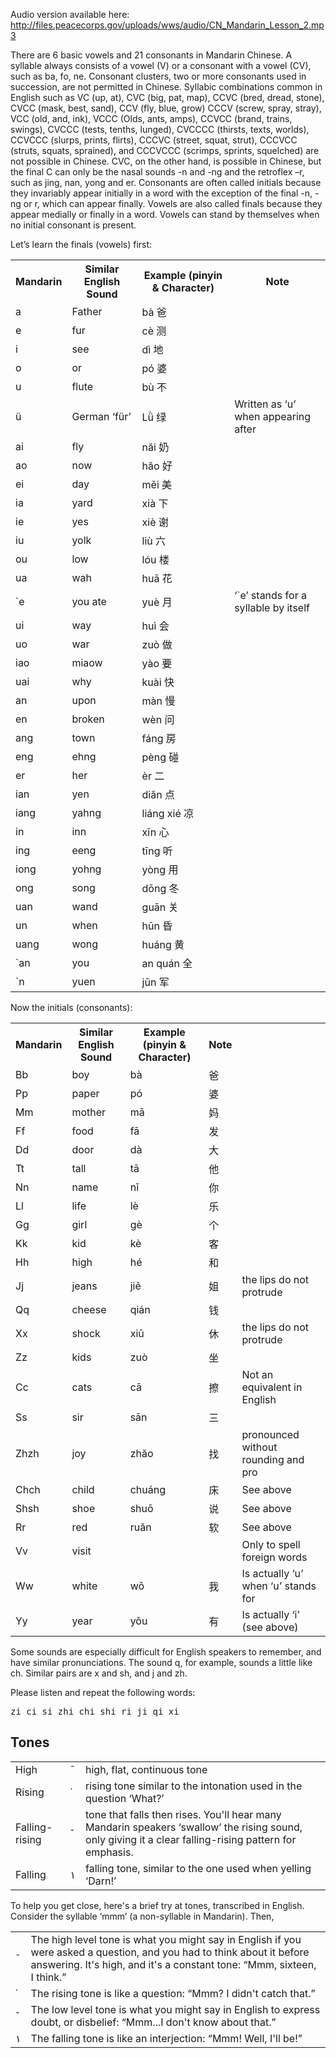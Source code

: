 Audio version available here:
<http://files.peacecorps.gov/uploads/wws/audio/CN_Mandarin_Lesson_2.mp3>

There are 6 basic vowels and 21 consonants in Mandarin Chinese. A syllable
always consists of a vowel (V) or a consonant with a vowel (CV), such as ba, fo,
ne. Consonant clusters, two or more consonants used in succession, are not
permitted in Chinese. Syllabic combinations common in English such as VC (up,
at), CVC (big, pat, map), CCVC (bred, dread, stone), CVCC (mask, best, sand),
CCV (fly, blue, grow) CCCV (screw, spray, stray), VCC (old, and, ink), VCCC
(Olds, ants, amps), CCVCC (brand, trains, swings), CVCCC (tests, tenths,
lunged), CVCCCC (thirsts, texts, worlds), CCVCCC (slurps, prints, flirts), CCCVC
(street, squat, strut), CCCVCC (struts, squats, sprained), and CCCVCCC (scrimps,
sprints, squelched) are not possible in Chinese. CVC, on the other hand, is
possible in Chinese, but the final C can only be the nasal sounds -n and -ng and
the retroflex –r, such as jing, nan, yong and er. Consonants are often called
initials because they invariably appear initially in a word with the exception
of the final -n, - ng or r, which can appear finally. Vowels are also called
finals because they appear medially or finally in a word. Vowels can stand by
themselves when no initial consonant is present.

Let’s learn the finals (vowels) first:

<table>
<tr>
  <th>Mandarin</th>
  <th>Similar English Sound</th>
  <th>Example (pinyin & Character)</th>
  <th>Note</th>
</tr>




<tr><td>a</td>      <td>Father</td>          <td>bà 爸</td>          <td></td></tr>
<tr><td>e</td>      <td>fur</td>             <td>cè 测</td>          <td></td></tr>
<tr><td>i</td>      <td>see</td>             <td>dì 地</td>          <td></td></tr>
<tr><td>o</td>      <td>or</td>              <td>pó 婆</td>          <td></td></tr>
<tr><td>u</td>      <td>flute</td>           <td>bù 不</td>          <td></td></tr>
<tr><td>ü</td>      <td>German ‘für’</td>    <td>Lǜ 绿</td>          <td>Written as ‘u’ when appearing after</td></tr>
<tr><td>ai</td>     <td>fly</td>             <td>năi 奶</td>         <td> </td></tr>
<tr><td>ao</td>     <td>now</td>             <td>hăo 好</td>         <td> </td></tr>
<tr><td>ei</td>     <td>day</td>             <td>měi 美</td>         <td> </td></tr>
<tr><td>ia</td>     <td>yard</td>            <td>xià 下</td>         <td> </td></tr>
<tr><td>ie</td>     <td>yes</td>             <td>xiè 谢</td>         <td> </td></tr>
<tr><td>iu</td>     <td>yolk</td>            <td>liù 六</td>         <td> </td></tr>
<tr><td>ou</td>     <td>low</td>             <td>lóu 楼</td>         <td> </td></tr>
<tr><td>ua</td>     <td>wah</td>             <td>huā 花</td>         <td> </td></tr>
<tr><td>`e</td>     <td>you ate</td>         <td>yuè 月</td>         <td> ‘`e’ stands for a syllable by itself</td></tr>
<tr><td>ui</td>     <td>way</td>             <td>huì 会</td>         <td> </td></tr>
<tr><td>uo</td>     <td>war</td>             <td>zuò 做</td>         <td> </td></tr>
<tr><td>iao</td>    <td>miaow</td>           <td>yào 要</td>         <td> </td></tr>
<tr><td>uai</td>    <td>why</td>             <td>kuài 快</td>        <td>  </td></tr>
<tr><td>an</td>     <td>upon</td>            <td>màn 慢</td>         <td> </td></tr>
<tr><td>en</td>     <td>broken</td>          <td>wèn 问</td>         <td> </td></tr>
<tr><td>ang</td>    <td>town</td>            <td>fáng 房</td>        <td>  </td></tr>
<tr><td>eng</td>    <td>ehng</td>            <td>pèng 碰</td>        <td>  </td></tr>
<tr><td>er</td>     <td>her</td>             <td>èr 二</td>          <td></td></tr>
<tr><td>ian</td>    <td>yen</td>             <td>diăn 点</td>        <td>  </td></tr>
<tr><td>iang</td>   <td>yahng</td>           <td>liáng xié 凉</td>   <td>       </td></tr>
<tr><td>in</td>     <td>inn</td>             <td>xīn 心</td>         <td> </td></tr>
<tr><td>ing</td>    <td>eeng</td>            <td>tīng 听</td><td></td></tr>
<tr><td>iong</td>   <td>yohng</td>           <td>yòng 用</td><td></td></tr>
<tr><td>ong</td>    <td>song</td>            <td>dōng 冬</td><td></td></tr>
<tr><td>uan</td>    <td>wand</td>            <td>guān 关</td><td></td></tr>
<tr><td>un</td>     <td>when</td>            <td>hūn 昏</td><td></td></tr>
<tr><td>uang</td>   <td>wong</td>            <td>huáng 黄</td><td></td></tr>
<tr><td>`an</td>    <td>you</td>             <td>an quán 全</td><td></td></tr>
<tr><td>`n</td>     <td>yuen</td>            <td>jūn 军</td><td></td></tr>

</table>



Now the initials (consonants):

<table>
<tr>
  <th>Mandarin</th>
  <th>Similar English Sound</th>
  <th>Example (pinyin & Character)</th>
  <th>Note</th>
</tr>

<tr><td>Bb</td>     <td>boy</td>            <td>bà</td>                             <td>爸</td> <td></td>
<tr><td>Pp</td>     <td>paper</td>          <td>pó</td>                             <td>婆</td> <td></td>
<tr><td>Mm</td>     <td>mother</td>         <td>mā</td>                             <td>妈</td> <td></td>
<tr><td>Ff</td>     <td>food</td>           <td>fā</td>                             <td>发</td> <td></td>
<tr><td>Dd</td>     <td>door</td>           <td>dà</td>                             <td>大</td> <td></td>
<tr><td>Tt</td>     <td>tall</td>           <td>tā</td>                             <td>他</td> <td></td>
<tr><td>Nn</td>     <td>name</td>           <td>nǐ</td>                             <td>你</td> <td></td>
<tr><td>Ll</td>     <td>life</td>           <td>lè</td>                             <td>乐</td> <td></td>
<tr><td>Gg</td>     <td>girl</td>           <td>gè</td>                             <td>个</td> <td></td>
<tr><td>Kk</td>     <td>kid</td>            <td>kè</td>                             <td>客</td> <td></td>
<tr><td>Hh</td>     <td>high</td>           <td>hé</td>                             <td>和</td> <td></td>
<tr><td>Jj</td>     <td>jeans</td>          <td>jiě</td>                            <td>姐</td> <td>the lips do not protrude</td>
<tr><td>Qq</td>     <td>cheese</td>         <td>qián</td>                           <td>钱</td> <td></td>
<tr><td>Xx</td>     <td>shock</td>          <td>xiū</td>                            <td>休</td> <td>the lips do not protrude</td>
<tr><td>Zz</td>     <td>kids</td>           <td>zuò</td>                            <td>坐</td> <td></td>
<tr><td>Cc</td>     <td>cats</td>           <td>cā</td>                             <td>擦</td> <td>Not an equivalent in English</td>
<tr><td>Ss</td>     <td>sir</td>            <td>sān</td>                            <td>三</td> <td></td>
<tr><td>Zhzh</td>   <td>joy</td>            <td>zhăo</td>                           <td>找</td> <td>pronounced without rounding and pro</td>
<tr><td>Chch</td>   <td>child</td>          <td>chuáng</td>                         <td>床</td> <td>See above</td>
<tr><td>Shsh</td>   <td>shoe</td>           <td>shuō</td>                           <td>说</td> <td>See above</td>
<tr><td>Rr</td>     <td>red</td>            <td>ruăn</td>                           <td>软</td> <td>See above</td>
<tr><td>Vv</td>     <td>visit</td>          <td></td>                               <td></td>   <td>Only to spell foreign words</td>
<tr><td>Ww</td>     <td>white</td>          <td>wǒ</td>                             <td>我</td> <td>Is actually ‘u’ when ‘u’ stands for</td>
<tr><td>Yy</td>     <td>year</td>           <td>yǒu</td>                            <td>有</td> <td>Is actually ‘i’ (see above)</td>

</table>

Some sounds are especially difficult for English speakers to remember, and have similar
pronunciations. The sound q, for example, sounds a little like ch. Similar pairs are x and sh, and j
and zh.

Please listen and repeat the following words:

<pre>zi ci si zhi chi shi ri ji qi xi</pre>




## Tones

<table>
<tr><td>High</td><td>¯</td><td>high, flat, continuous tone</td></tr>
<tr><td>Rising</td><td>΄</td><td>rising tone similar to the intonation used in the question ‘What?’</td></tr>
<tr><td>Falling-rising</td><td>ˇ</td><td>tone that falls then rises. You'll hear many Mandarin speakers ‘swallow’ the rising sound, only giving it a clear falling-rising pattern for emphasis.</td></tr>
<tr><td>Falling</td><td>١</td><td>falling tone, similar to the one used when yelling ‘Darn!’</td></tr>
</table>

To help you get close, here's a brief try at tones, transcribed in English. Consider the syllable ‘mmm’ (a non-syllable in Mandarin). Then,

<table>
<tr>
  <td>¯</td>
  <td>The high level tone is what you might say in English if you were asked a question, and you had to think about it before answering. It's high, and it's a constant tone: “Mmm, sixteen, I think.”</td>
</tr>
<tr>
  <td>΄</td>
  <td>The rising tone is like a question: “Mmm? I didn't catch that.”</td>
</tr>
<tr>
  <td>ˇ</td>
  <td>The low level tone is what you might say in English to express doubt, or disbelief: “Mmm...I don't know about that.”</td>
</tr>
<tr>
  <td>١</td>
  <td>The falling tone is like an interjection: “Mmm! Well, I'll be!”</td>
</tr>
</table>
